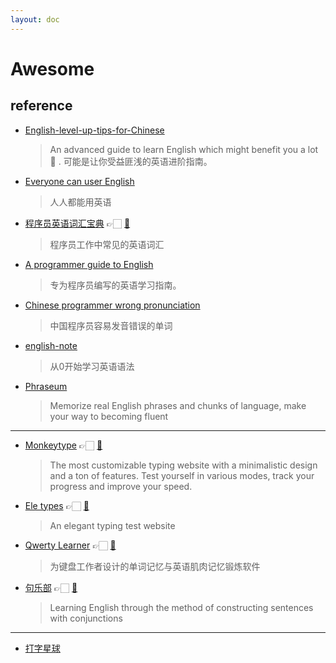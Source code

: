 ```yaml
---
layout: doc
---
```


# Awesome

## reference

- [English-level-up-tips-for-Chinese](https://github.com/byoungd/English-level-up-tips-for-Chinese)
    > An advanced guide to learn English which might benefit you a lot 🎉 . 可能是让你受益匪浅的英语进阶指南。
- [Everyone can user English](https://github.com/xiaolai/everyone-can-use-english)
    > 人人都能用英语
- [程序员英语词汇宝典](https://learn-english.dev/) 👉🏻 [🐙](https://github.com/Wei-Xia/most-frequent-technology-english-words) 
    > 程序员工作中常见的英语词汇
- [A programmer guide to English](https://github.com/yujiangshui/A-Programmers-Guide-to-English)
    > 专为程序员编写的英语学习指南。
- [Chinese programmer wrong pronunciation](https://github.com/shimohq/chinese-programmer-wrong-pronunciation)
    > 中国程序员容易发音错误的单词
- [english-note](https://github.com/hzpt-inet-club/english-note)
    > 从0开始学习英语语法
- [Phraseum](https://www.phraseum.com/)
    > Memorize real English phrases and chunks of language, make your way to becoming fluent
    
------

- [Monkeytype](https://monkeytype.com/) 👉🏻 [🐙](https://github.com/monkeytypegame/monkeytype)
    > The most customizable typing website with a minimalistic design and a ton of features. Test yourself in various modes, track your progress and improve your speed.
- [Ele types](https://www.eletypes.com/) 👉🏻 [🐙](https://github.com/gamer-ai/eletypes-frontend)
    > An elegant typing test website
- [Qwerty Learner](https://qwerty.kaiyi.cool/) 👉🏻 [🐙](https://github.com/Kaiyiwing/qwerty-learner)
    > 为键盘工作者设计的单词记忆与英语肌肉记忆锻炼软件
- [句乐部](https://docs.julebu.co/o) 👉🏻 [🐙](https://github.com/cuixueshe/earthworm)
    > Learning English through the method of constructing sentences with conjunctions

------

- [打字星球](https://www.type.fun/)